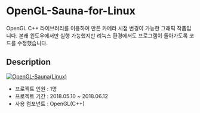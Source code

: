 # OpenGL-Sauna-for-Linux
OpenGL C++ 라이브러리를 이용하여 만든 카메라 시점 변경이 가능한 그래픽 작품입니다.
본래 윈도우에서만 실행 가능했지만 리눅스 환경에서도 프로그램이 돌아가도록 코드를 수정했습니다.

## Description

[![OpenGL-Sauna(Linux)](https://img.youtube.com/vi/72RhwXY1G5I/0.jpg)](https://youtu.be/72RhwXY1G5I "OpenGL-Sauna(windows)")

* 프로젝트 인원 : 1명
* 프로젝트 기간 : 2018.05.10 ~ 2018.06.12
* 사용 컴포넌트 : OpenGL(C++)

